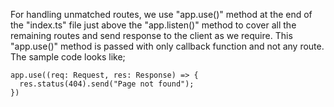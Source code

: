 For handling unmatched routes, we use "app.use()" method at the end of the "index.ts" file just above the "app.listen()" method to cover all the remaining routes and send response to the client as we require. This "app.use()" method is passed with only callback function and not any route.
<br> The sample code looks like;

```
app.use((req: Request, res: Response) => {
  res.status(404).send("Page not found");
})
```
